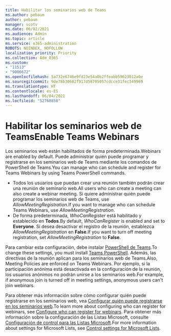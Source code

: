 ```yaml
---
title: Habilitar los seminarios web de Teams
ms.author: pebaum
author: pebaum
manager: scotv
ms.date: 06/02/2021
ms.audience: Admin
ms.topic: article
ms.service: o365-administration
ROBOTS: NOINDEX, NOFOLLOW
localization_priority: Priority
ms.collection: Adm_O365
ms.custom:
- "11513"
- "9006672"
ms.openlocfilehash: 5a732e6746e9fd23e54a0b2ffeabb59623012a0e
ms.sourcegitcommit: 9de78b30602f917d58705057cdcce31fec349969
ms.translationtype: HT
ms.contentlocale: es-ES
ms.lasthandoff: 06/04/2021
ms.locfileid: "52760858"
---
```

# <a name="enable-teams-webinars"></a><span data-ttu-id="bc3f4-102">Habilitar los seminarios web de Teams</span><span class="sxs-lookup"><span data-stu-id="bc3f4-102">Enable Teams Webinars</span></span>

<span data-ttu-id="bc3f4-103">Los seminarios web están habilitados de forma predeterminada.</span><span class="sxs-lookup"><span data-stu-id="bc3f4-103">Webinars are enabled by default.</span></span> <span data-ttu-id="bc3f4-104">Puede administrar quién puede programar y registrarse en los seminarios web de Teams mediante los comandos de PowerShell de Teams.</span><span class="sxs-lookup"><span data-stu-id="bc3f4-104">You can manage who can schedule and register for Teams Webinars by using Teams PowerShell commands.</span></span>

- <span data-ttu-id="bc3f4-105">Todos los usuarios que puedan crear una reunión también podrán crear una reunión de seminario web.</span><span class="sxs-lookup"><span data-stu-id="bc3f4-105">All users who can create a meeting can also create a webinar meeting.</span></span> <span data-ttu-id="bc3f4-106">Si quiere administrar quién puede programar los seminarios web de Teams, use *AllowMeetingRegistration*.</span><span class="sxs-lookup"><span data-stu-id="bc3f4-106">If you want to manage who can schedule Teams Webinars, use *AllowMeetingRegistration*.</span></span> 
- <span data-ttu-id="bc3f4-107">De forma predeterminada, *WhoCanRegister* está habilitado y establecido en **Todos**.</span><span class="sxs-lookup"><span data-stu-id="bc3f4-107">By default, *WhoCanRegister* is enabled and set to **Everyone**.</span></span> <span data-ttu-id="bc3f4-108">Si desea desactivar el registro de la reunión, establezca *AllowMeetingRegistration* en **False**.</span><span class="sxs-lookup"><span data-stu-id="bc3f4-108">If you want to turn off meeting registration, set *AllowMeetingRegistration* to **False**.</span></span>

<span data-ttu-id="bc3f4-109">Para cambiar esta configuración, debe instalar [PowerShell de Teams](/microsoftteams/teams-powershell-install).</span><span class="sxs-lookup"><span data-stu-id="bc3f4-109">To change these settings, you must install [Teams PowerShell](/microsoftteams/teams-powershell-install).</span></span> <span data-ttu-id="bc3f4-110">Además, las directivas de la reunión aplican para los seminarios web de Teams.</span><span class="sxs-lookup"><span data-stu-id="bc3f4-110">Also, Meeting Policies are enforced on Teams Webinars.</span></span> <span data-ttu-id="bc3f4-111">Por ejemplo, si la participación anónima está desactivada en la configuración de la reunión, los usuarios anónimos no podrán unirse a los seminarios web.</span><span class="sxs-lookup"><span data-stu-id="bc3f4-111">For example, if anonymous join is turned off in meeting settings, anonymous users can't join webinars.</span></span>

<span data-ttu-id="bc3f4-112">Para obtener más información sobre cómo configurar quién puede registrarse en los seminarios web, vea [Configurar quién puede registrarse en los seminarios web](/microsoftteams/set-up-webinars?source=docs#configure-who-can-register-for-webinars).</span><span class="sxs-lookup"><span data-stu-id="bc3f4-112">To learn more about configuring who can register for webinars, see [Configure who can register for webinars](/microsoftteams/set-up-webinars?source=docs#configure-who-can-register-for-webinars).</span></span> <span data-ttu-id="bc3f4-113">Para obtener más información sobre la configuración de las Listas Microsoft, consulte [Configuración de control para las Listas Microsoft](/sharepoint/control-lists).</span><span class="sxs-lookup"><span data-stu-id="bc3f4-113">For more information about settings for Microsoft Lists, see [Control settings for Microsoft Lists](/sharepoint/control-lists).</span></span>